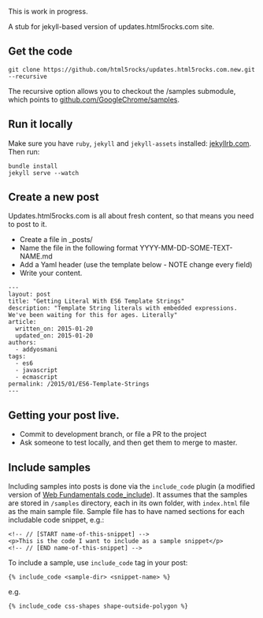 This is work in progress. 

A stub for jekyll-based version of updates.html5rocks.com site.

## Get the code

    git clone https://github.com/html5rocks/updates.html5rocks.com.new.git --recursive

The recursive option allows you to checkout the /samples submodule,
which points to
[github.com/GoogleChrome/samples](https://github.com/GoogleChrome/samples).

## Run it locally

Make sure you have `ruby`, `jekyll` and `jekyll-assets` installed:
[jekyllrb.com](http://jekyllrb.com/). Then run:

    bundle install
    jekyll serve --watch
    
## Create a new post

Updates.html5rocks.com is all about fresh content, so that means you need to post to it.  

*  Create a file in _posts/
*  Name the file in the following format  YYYY-MM-DD-SOME-TEXT-NAME.md
*  Add a Yaml header (use the template below - NOTE change every field)
*  Write your content.

```
---
layout: post
title: "Getting Literal With ES6 Template Strings"
description: "Template String literals with embedded expressions. We've been waiting for this for ages. Literally"
article:
  written_on: 2015-01-20
  updated_on: 2015-01-20
authors:
  - addyosmani
tags:
  - es6
  - javascript
  - ecmascript
permalink: /2015/01/ES6-Template-Strings
---
```

## Getting your post live.

*  Commit to development branch, or file a PR to the project
*  Ask someone to test locally, and then get them to merge to master.

## Include samples

Including samples into posts is done via the `include_code` plugin
(a modified version of
[Web Fundamentals code_include](https://github.com/google/WebFundamentals/blob/master/src/site/_plugins/include_code.rb)). It assumes that the samples are stored in
`/samples` directory, each in  its own folder, with `index.html`
file as the main sample file.
Sample file has to have named sections for each
includable code snippet, e.g.:

    <!-- // [START name-of-this-snippet] -->
    <p>This is the code I want to include as a sample snippet</p>
    <!-- // [END name-of-this-snippet] -->

To include a sample, use `include_code` tag in your post:

    {% include_code <sample-dir> <snippet-name> %}

e.g.

    {% include_code css-shapes shape-outside-polygon %}
